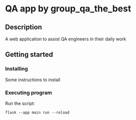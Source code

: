 # QA app by group_qa_the_best

## Description
A web application to assist QA engineers in their daily work

## Getting started
### Installing 
Some instructions to install 

### Executing program
Run the script:
```
flask --app main run --reload
```